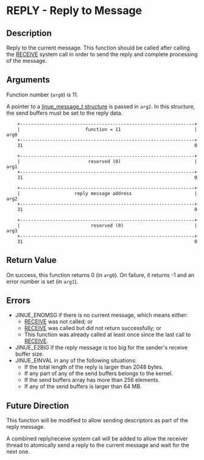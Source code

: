 # REPLY - Reply to Message

## Description

Reply to the current message. This function should be called after calling the
[RECEIVE](receive.md) system call in order to send the reply and complete
processing of the message.

## Arguments

Function number (`arg0`) is 11.

A pointer to a [jinue_message_t structure](../../include/libc/jinue/shared/ipc.h)
is passed in `arg2`. In this structure, the send buffers must be set to the
reply data.

```
    +----------------------------------------------------------------+
    |                        function = 11                           |  arg0
    +----------------------------------------------------------------+
    31                                                               0
    
    +----------------------------------------------------------------+
    |                         reserved (0)                           |  arg1
    +----------------------------------------------------------------+
    31                                                               0

    +----------------------------------------------------------------+
    |                    reply message address                       |  arg2
    +----------------------------------------------------------------+
    31                                                               0

    +----------------------------------------------------------------+
    |                          reserved (0)                          |  arg3
    +----------------------------------------------------------------+
    31                                                               0
```

## Return Value

On success, this function returns 0 (in `arg0`). On failure, it returns -1 and
an error number is set (in `arg1`).

## Errors

* JINUE_ENOMSG if there is no current message, which means either:
    * [RECEIVE](receive.md) was not called; or
    * [RECEIVE](receive.md) was called but did not return successfully; or
    * This function was already called at least once since the last call to
      [RECEIVE](receive.md).
* JINUE_E2BIG if the reply message is too big for the sender's receive buffer
size.
* JINUE_EINVAL in any of the following situations:
    * If the total length of the reply is larger than 2048 bytes.
    * If any part of any of the send buffers belongs to the kernel.
    * If the send buffers array has more than 256 elements.
    * If any of the send buffers is larger than 64 MB.

## Future Direction

This function will be modified to allow sending descriptors as part of the
reply message.

A combined reply/receive system call will be added to allow the receiver thread
to atomically send a reply to the current message and wait for the next one.
